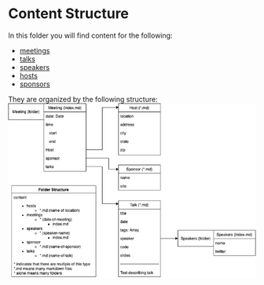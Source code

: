 # Content Structure

In this folder you will find content for the following:
* [meetings](https://github.com/dsmjs/site/tree/master/content/meetings)
* [talks](https://github.com/dsmjs/site/tree/master/content/talks)
* [speakers](https://github.com/dsmjs/site/tree/master/content/speakers)
* [hosts](https://github.com/dsmjs/site/tree/master/content/hosts)
* [sponsors](https://github.com/dsmjs/site/tree/master/content/sponsors)

They are organized by the following structure:
![Data structure for the dsmJS Gatsby Site](./dsmjs-data-structure.png)
